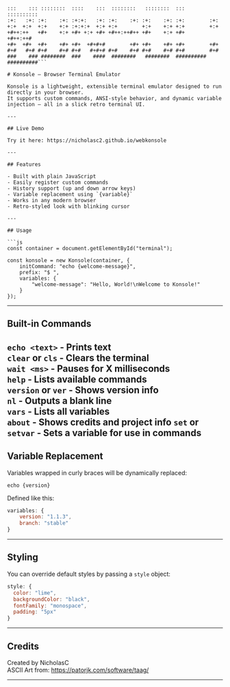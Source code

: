 ```
:::    ::: ::::::::  ::::    :::  ::::::::   ::::::::  :::        :::::::::: 
:+:   :+: :+:    :+: :+:+:   :+: :+:    :+: :+:    :+: :+:        :+:        
+:+  +:+  +:+    +:+ :+:+:+  +:+ +:+        +:+    +:+ +:+        +:+        
+#++:++   +#+    +:+ +#+ +:+ +#+ +#++:++#++ +#+    +:+ +#+        +#++:++#   
+#+  +#+  +#+    +#+ +#+  +#+#+#        +#+ +#+    +#+ +#+        +#+        
#+#   #+# #+#    #+# #+#   #+#+# #+#    #+# #+#    #+# #+#        #+#        
###    ### ########  ###    ####  ########   ########  ########## ##########```

# Konsole – Browser Terminal Emulator

Konsole is a lightweight, extensible terminal emulator designed to run directly in your browser.  
It supports custom commands, ANSI-style behavior, and dynamic variable injection — all in a slick retro terminal UI.

---

## Live Demo

Try it here: https://nicholasc2.github.io/webkonsole

---

## Features

- Built with plain JavaScript
- Easily register custom commands
- History support (up and down arrow keys)
- Variable replacement using `{variable}`
- Works in any modern browser
- Retro-styled look with blinking cursor

---

## Usage

```js
const container = document.getElementById("terminal");

const konsole = new Konsole(container, {
    initCommand: "echo {welcome-message}",
    prefix: "$ ",
    variables: {
        "welcome-message": "Hello, World!\nWelcome to Konsole!"
    }
});
```

---

## Built-in Commands

`echo <text>`      - Prints text  
`clear` or `cls`      - Clears the terminal  
`wait <ms>`        - Pauses for X milliseconds  
`help`             - Lists available commands  
`version` or `ver`    - Shows version info  
`nl`               - Outputs a blank line  
`vars`             - Lists all variables  
`about`            - Shows credits and project info
`set` or `setvar`    - Sets a variable for use in commands
---

## Variable Replacement

Variables wrapped in curly braces will be dynamically replaced:

`echo {version}`

Defined like this:

```js
variables: {
    version: "1.1.3",
    branch: "stable"
}
```

---

## Styling

You can override default styles by passing a `style` object:

```js
style: {
  color: "lime",
  backgroundColor: "black",
  fontFamily: "monospace",
  padding: "5px"
}
```

---

## Credits

Created by NicholasC  
ASCII Art from: https://patorjk.com/software/taag/

---
